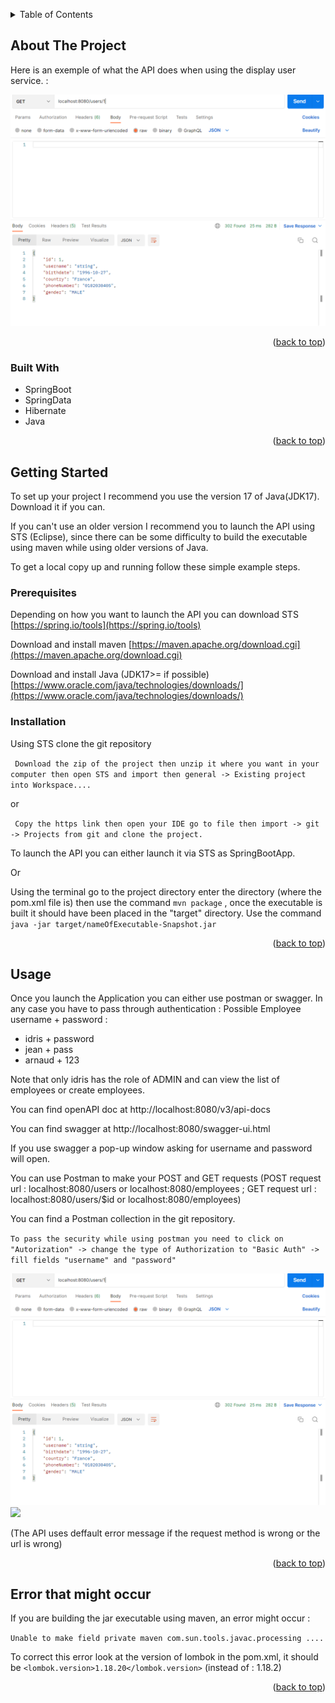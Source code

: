 <!-- Improved compatibility of back to top link: See: https://github.com/othneildrew/Best-README-Template/pull/73 -->
<a name="readme-top"></a>
<!--
*** This readme is inspired from opensource Best readme template https://github.com/othneildrew/Best-README-Template/blob/master/BLANK_README.md-->

<!-- PROJECT SHIELDS -->
<!--
*** I'm using markdown "reference style" links for readability.
*** Reference links are enclosed in brackets [ ] instead of parentheses ( ).
*** See the bottom of this document for the declaration of the reference variables
*** for contributors-url, forks-url, etc. This is an optional, concise syntax you may use.
*** https://www.markdownguide.org/basic-syntax/#reference-style-links
-->


<!-- TABLE OF CONTENTS -->
<details>
  <summary>Table of Contents</summary>
  <ol>
    <li>
      <a href="#about-the-project">About The Project</a>
      <ul>
        <li><a href="#built-with">Built With</a></li>
      </ul>
    </li>
    <li>
      <a href="#getting-started">Getting Started</a>
      <ul>
        <li><a href="#prerequisites">Prerequisites</a></li>
        <li><a href="#installation">Installation</a></li>
      </ul>
    </li>
    <li><a href="#usage">Usage</a></li>
    <li><a href="#error-that-might-occur">Error that might occur</a></li>
  </ol>
</details>



<!-- ABOUT THE PROJECT -->
## About The Project

Here is an exemple of what the API does when using the display user service. : 

<img src="get-request.png">


<p align="right">(<a href="#readme-top">back to top</a>)</p>



### Built With

<ul>
  <li>SpringBoot</li>
  <li>SpringData</li>
  <li>Hibernate</li>
  <li>Java</li>
</ul>

<p align="right">(<a href="#readme-top">back to top</a>)</p>



<!-- GETTING STARTED -->
## Getting Started

To set up your project I recommend you use the version 17 of Java(JDK17). Download it if you can.

If you can't use an older version I recommend you to launch the API using STS (Eclipse), since there can be some difficulty to build the executable using maven while using older versions of Java.

To get a local copy up and running follow these simple example steps.

### Prerequisites

Depending on how you want to launch the API you can download STS [https://spring.io/tools](https://spring.io/tools)

Download and install maven [https://maven.apache.org/download.cgi](https://maven.apache.org/download.cgi)

Download and install Java (JDK17>= if possible) [https://www.oracle.com/java/technologies/downloads/](https://www.oracle.com/java/technologies/downloads/)


### Installation
Using STS clone the git repository 

``` Download the zip of the project then unzip it where you want in your computer then open STS and import then general -> Existing project into Workspace....```

or

``` Copy the https link then open your IDE go to file then import -> git -> Projects from git and clone the project.```

To launch the API you can either launch it via STS as SpringBootApp.

Or

Using the terminal go to the project directory enter the directory (where the pom.xml file is) then use the command  ```mvn package``` , once the executable is built it should have been placed in the "target" directory. Use the command ```java -jar target/nameOfExecutable-Snapshot.jar```


<p align="right">(<a href="#readme-top">back to top</a>)</p>



<!-- USAGE EXAMPLES -->
## Usage

Once you launch the Application you can either use postman or swagger. 
In any case you have to pass through authentication :
Possible Employee username + password : 
<ul>
<li>idris + password</li>
<li>jean + pass</li>
<li>arnaud + 123</li>
</ul>

Note that only idris has the role of ADMIN and can view the list of employees or create employees.

You can find openAPI doc at http://localhost:8080/v3/api-docs

You can find swagger at http://localhost:8080/swagger-ui.html

If you use swagger a pop-up window asking for username and password will open.


You can use Postman to make your POST and GET requests (POST request url : localhost:8080/users or localhost:8080/employees ; GET request url : localhost:8080/users/$id or localhost:8080/employees)

You can find a Postman collection in the git repository.

```To pass the security while using postman you need to click on "Autorization" -> change the type of Authorization to "Basic Auth" -> fill fields "username" and "password"```

<img src="get-request.png" >
<img src="post-request.png">

(The API uses deffault error message if the request method is wrong or the url is wrong)
<p align="right">(<a href="#readme-top">back to top</a>)</p>

## Error that might occur

If you are building the jar executable using maven, an error might occur : 

```Unable to make field private maven com.sun.tools.javac.processing ....```

To correct this error look at the version of lombok in the pom.xml, it should be ```<lombok.version>1.18.20</lombok.version>``` (instead of : 1.18.2)

<p align="right">(<a href="#readme-top">back to top</a>)</p>
